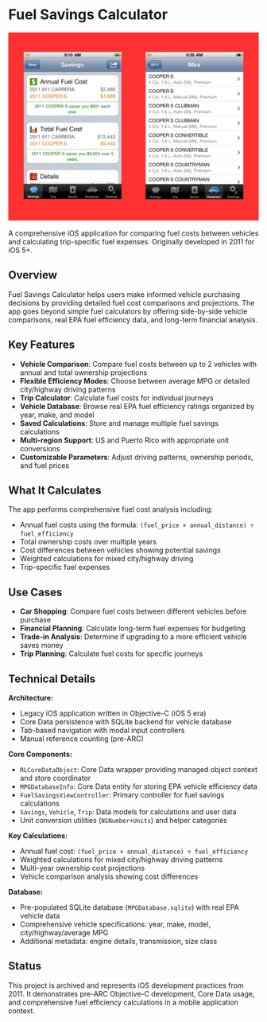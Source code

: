 # Fuel Savings Calculator

![Cover Image](cover.jpg)

A comprehensive iOS application for comparing fuel costs between vehicles and calculating trip-specific fuel expenses. Originally developed in 2011 for iOS 5+.

## Overview

Fuel Savings Calculator helps users make informed vehicle purchasing decisions by providing detailed fuel cost comparisons and projections. The app goes beyond simple fuel calculators by offering side-by-side vehicle comparisons, real EPA fuel efficiency data, and long-term financial analysis.

## Key Features

- **Vehicle Comparison**: Compare fuel costs between up to 2 vehicles with annual and total ownership projections
- **Flexible Efficiency Modes**: Choose between average MPG or detailed city/highway driving patterns
- **Trip Calculator**: Calculate fuel costs for individual journeys  
- **Vehicle Database**: Browse real EPA fuel efficiency ratings organized by year, make, and model
- **Saved Calculations**: Store and manage multiple fuel savings calculations
- **Multi-region Support**: US and Puerto Rico with appropriate unit conversions
- **Customizable Parameters**: Adjust driving patterns, ownership periods, and fuel prices

## What It Calculates

The app performs comprehensive fuel cost analysis including:

- Annual fuel costs using the formula: `(fuel_price × annual_distance) ÷ fuel_efficiency`
- Total ownership costs over multiple years
- Cost differences between vehicles showing potential savings
- Weighted calculations for mixed city/highway driving
- Trip-specific fuel expenses

## Use Cases

- **Car Shopping**: Compare fuel costs between different vehicles before purchase
- **Financial Planning**: Calculate long-term fuel expenses for budgeting
- **Trade-in Analysis**: Determine if upgrading to a more efficient vehicle saves money
- **Trip Planning**: Calculate fuel costs for specific journeys

## Technical Details

**Architecture:**
- Legacy iOS application written in Objective-C (iOS 5 era)
- Core Data persistence with SQLite backend for vehicle database
- Tab-based navigation with modal input controllers
- Manual reference counting (pre-ARC)

**Core Components:**
- `RLCoreDataObject`: Core Data wrapper providing managed object context and store coordinator
- `MPGDatabaseInfo`: Core Data entity for storing EPA vehicle efficiency data
- `FuelSavingsViewController`: Primary controller for fuel savings calculations
- `Savings`, `Vehicle`, `Trip`: Data models for calculations and user data
- Unit conversion utilities (`NSNumber+Units`) and helper categories

**Key Calculations:**
- Annual fuel cost: `(fuel_price × annual_distance) ÷ fuel_efficiency`
- Weighted calculations for mixed city/highway driving patterns
- Multi-year ownership cost projections
- Vehicle comparison analysis showing cost differences

**Database:**
- Pre-populated SQLite database (`MPGDatabase.sqlite`) with real EPA vehicle data
- Comprehensive vehicle specifications: year, make, model, city/highway/average MPG
- Additional metadata: engine details, transmission, size class

## Status

This project is archived and represents iOS development practices from 2011. It demonstrates pre-ARC Objective-C development, Core Data usage, and comprehensive fuel efficiency calculations in a mobile application context.